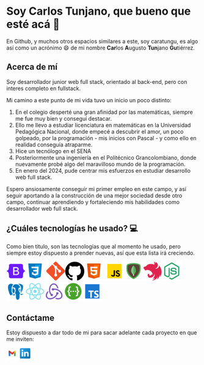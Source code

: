 # Soy Carlos Tunjano, que bueno que esté acá 👋
En Github, y muchos otros espacios similares a este, soy caratungu, es algo así como un acrónimo 😄 de mi nombre **Car**los **A**ugusto **Tun**jano **Gu**tiérrez.

## Acerca de mí
Soy desarrollador junior web full stack, orientado al back-end, pero con interes completo en fullstack.

Mi camino a este punto de mi vida tuvo un inicio un poco distinto:
1. En el colegio desperté una gran afinidad por las matemáticas, siempre me fue muy bien y conseguí destacar.
2. Ello me llevo a estudiar licenciatura en matemáticas en la Universidad Pedagógica Nacional, donde empecé a descubrir el amor, un poco golpeado, por la programación - mis inicios con Pascal - y como ello en realidad conseguía atraparme.
3. Hice un tecnólogo en el SENA
4. Posteriormente una ingeniería en el Politécnico Grancolombiano, donde nuevamente probé algo del maravilloso mundo de la programación.
5. En enero del 2024, pude centrar mis esfuerzos en estudiar desarrollo web full stack.

Espero ansiosamente conseguir mi primer empleo en este campo, y así seguir aportando a la construcción de una mejor sociedad desde otro campo, continuar aprendiendo y fortaleciendo mis habilidades como desarrollador web full stack.


## ¿Cuáles tecnologías he usado? :computer:
Como bien titulo, son las tecnologías que al momento he usado, pero siempre estoy dispuesto a prender nuevas, así que esta lista irá creciendo.

<img src="./icons/bootstrap.png" alt="GitHub Logo" style="width:50px; height:50px;"><img src="./icons/css.png" alt="GitHub Logo" style="width:50px; height:50px;">
<img src="./icons/git.png" alt="GitHub Logo" style="width:50px; height:50px;"><img src="./icons/github_icon.png" alt="GitHub Logo" style="width:50px; height:50px;"><img src="./icons/html.png" alt="GitHub Logo" style="width:50px; height:50px;">
<img src="./icons/JS.png" alt="GitHub Logo" style="width:50px; height:50px;"><img src="./icons/mongodb.png" alt="GitHub Logo" style="width:50px; height:50px;"><img src="./icons/nest.png" alt="GitHub Logo" style="width:50px; height:50px;"><img src="./icons/node-js.png" alt="GitHub Logo" style="width:50px; height:50px;"><img src="./icons/postgresql.png" alt="GitHub Logo" style="width:50px; height:50px;"><img src="./icons/react.png" alt="GitHub Logo" style="width:50px; height:50px;"><img src="./icons/redux.png" alt="GitHub Logo" style="width:50px; height:50px;"><img src="./icons/swagger.png" alt="GitHub Logo" style="width:50px; height:50px;"><img src="./icons/ts.png" alt="GitHub Logo" style="width:50px; height:50px;">


## Contáctame
Estoy dispuesto a dar todo de mi para sacar adelante cada proyecto en que me inviten:

[<img src="./icons/gmail.png" alt="GitHub Logo" style="width:30px; height:30px;">](caratungu@gmail.com)
[<img src="./icons/linkedin.png" alt="GitHub Logo" style="width:30px; height:30px;">](www.linkedin.com/in/carlos-augusto-tunjano-gutiérrez-240b001b8)